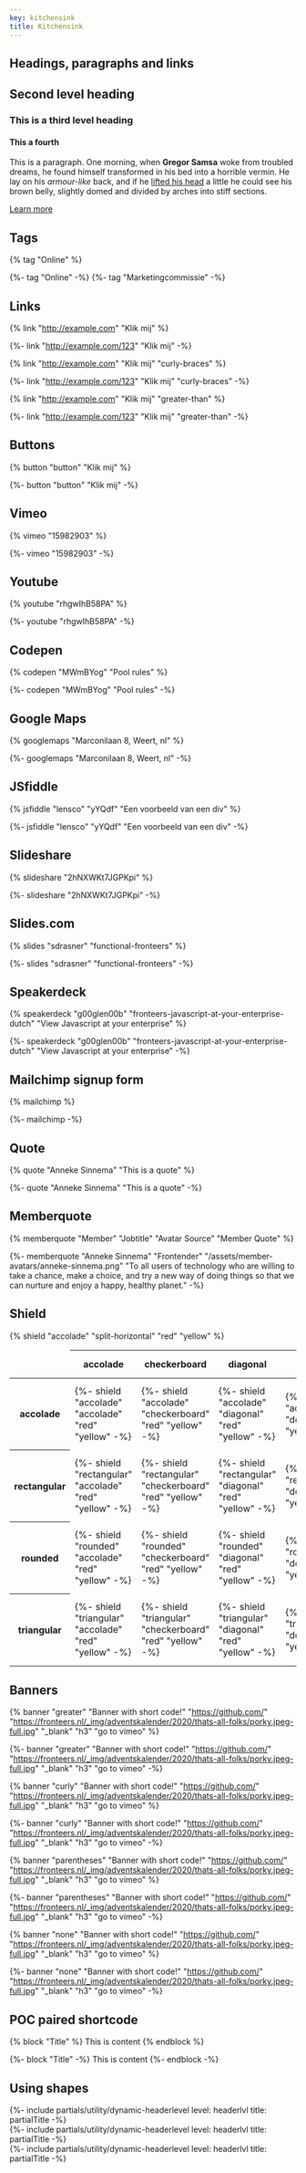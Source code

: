 ```yaml
---
key: kitchensink
title: Kitchensink
---
```


## Headings, paragraphs and links

## Second level heading

### This is a third level heading

#### This a fourth

This is a paragraph. One morning, when **Gregor Samsa** woke from troubled dreams, he found himself transformed in his bed into a horrible vermin. He lay on his _armour-like_ back, and if he [lifted his head](#) a little he could see his brown belly, slightly domed and divided by arches into stiff sections.

[Learn more](https://fronteers.nl)

## Tags

\{\% tag "Online" \%\}

{%- tag "Online" -%}
{%- tag "Marketingcommissie" -%}

## Links

\{\% link "http://example.com" "Klik mij" \%\}

{%- link "http://example.com/123" "Klik mij" -%}

\{\% link "http://example.com" "Klik mij" "curly-braces" \%\}

{%- link "http://example.com/123" "Klik mij" "curly-braces" -%}

\{\% link "http://example.com" "Klik mij" "greater-than" \%\}

{%- link "http://example.com/123" "Klik mij" "greater-than" -%}

## Buttons

\{\% button "button" "Klik mij" \%\}

{%- button "button" "Klik mij" -%}

## Vimeo

\{\% vimeo "15982903" \%\}

{%- vimeo "15982903" -%}

## Youtube

\{\% youtube "rhgwIhB58PA" \%\}

{%- youtube "rhgwIhB58PA" -%}

## Codepen

\{\% codepen "MWmBYog" "Pool rules" \%\}

{%- codepen "MWmBYog" "Pool rules" -%}

## Google Maps

\{\% googlemaps "Marconilaan 8, Weert, nl" \%\}

{%- googlemaps "Marconilaan 8, Weert, nl" -%}

## JSfiddle

\{\% jsfiddle "lensco" "yYQdf" "Een voorbeeld van een div" \%\}

{%- jsfiddle "lensco" "yYQdf" "Een voorbeeld van een div" -%}

## Slideshare

\{\% slideshare "2hNXWKt7JGPKpi" \%\}

{%- slideshare "2hNXWKt7JGPKpi" -%}

## Slides.com

\{\% slides "sdrasner" "functional-fronteers" \%\}

{%- slides "sdrasner" "functional-fronteers" -%}

## Speakerdeck

\{\% speakerdeck "g00glen00b" "fronteers-javascript-at-your-enterprise-dutch" "View Javascript at your enterprise" \%\}

{%- speakerdeck "g00glen00b" "fronteers-javascript-at-your-enterprise-dutch" "View Javascript at your enterprise" -%}

## Mailchimp signup form

\{\% mailchimp \%\}

{%- mailchimp -%}

## Quote

\{\% quote "Anneke Sinnema" "This is a quote" \%\}

{%- quote "Anneke Sinnema" "This is a quote" -%}

## Memberquote

\{\% memberquote "Member" "Jobtitle" "Avatar Source" "Member Quote" \%\}

{%- memberquote "Anneke Sinnema" "Frontender" "/assets/member-avatars/anneke-sinnema.png" "To all users of technology who are willing to take a chance, make a choice, and try a new way of doing things so that we can nurture and enjoy a happy, healthy planet." -%}

## Shield

\{\% shield "accolade" "split-horizontal" "red" "yellow" \%\}

<table>
  <thead>
    <tr>
      <td></td>
      <th scope="col" width="100">accolade</th>
      <th scope="col" width="100">checkerboard</th>
      <th scope="col" width="100">diagonal</th>
      <th scope="col" width="100">dot</th>
      <th scope="col" width="100">thunder</th>
      <th scope="col" width="100">split-horizontal</th>
      <th scope="col" width="100">stripe</th>
    </tr>
  </thead>
  <tbody>
    <tr>
      <th scope="row">accolade</th>
      <td>{%- shield "accolade" "accolade" "red" "yellow" -%}</td>
      <td>{%- shield "accolade" "checkerboard" "red" "yellow" -%}</td>
      <td>{%- shield "accolade" "diagonal" "red" "yellow" -%}</td>
      <td>{%- shield "accolade" "dot" "red" "yellow" -%}</td>
      <td>{%- shield "accolade" "thunder" "red" "yellow" -%}</td>
      <td>{%- shield "accolade" "split-horizontal" "red" "yellow" -%}</td>
      <td>{%- shield "accolade" "stripe" "red" "yellow" -%}</td>
    </tr>
    <tr>
      <th scope="row">rectangular</th>
      <td>{%- shield "rectangular" "accolade" "red" "yellow" -%}</td>
      <td>{%- shield "rectangular" "checkerboard" "red" "yellow" -%}</td>
      <td>{%- shield "rectangular" "diagonal" "red" "yellow" -%}</td>
      <td>{%- shield "rectangular" "dot" "red" "yellow" -%}</td>
      <td>{%- shield "rectangular" "thunder" "red" "yellow" -%}</td>
      <td>{%- shield "rectangular" "split-horizontal" "red" "yellow" -%}</td>
      <td>{%- shield "rectangular" "stripe" "red" "yellow" -%}</td>
    </tr>
    <tr>
      <th scope="row">rounded</th>
      <td>{%- shield "rounded" "accolade" "red" "yellow" -%}</td>
      <td>{%- shield "rounded" "checkerboard" "red" "yellow" -%}</td>
      <td>{%- shield "rounded" "diagonal" "red" "yellow" -%}</td>
      <td>{%- shield "rounded" "dot" "red" "yellow" -%}</td>
      <td>{%- shield "rounded" "thunder" "red" "yellow" -%}</td>
      <td>{%- shield "rounded" "split-horizontal" "red" "yellow" -%}</td>
      <td>{%- shield "rounded" "stripe" "red" "yellow" -%}</td>
    </tr>
    <tr>
      <th scope="row">triangular</th>
      <td>{%- shield "triangular" "accolade" "red" "yellow" -%}</td>
      <td>{%- shield "triangular" "checkerboard" "red" "yellow" -%}</td>
      <td>{%- shield "triangular" "diagonal" "red" "yellow" -%}</td>
      <td>{%- shield "triangular" "dot" "red" "yellow" -%}</td>
      <td>{%- shield "triangular" "thunder" "red" "yellow" -%}</td>
      <td>{%- shield "triangular" "split-horizontal" "red" "yellow" -%}</td>
      <td>{%- shield "triangular" "stripe" "red" "yellow" -%}</td>
    </tr>
  </tbody>
</table>

## Banners

\{\% banner "greater" "Banner with short code!" "https://github.com/" "https://fronteers.nl/_img/adventskalender/2020/thats-all-folks/porky.jpeg-full.jpg" "\_blank" "h3" "go to vimeo" %\}

{%- banner "greater" "Banner with short code!" "https://github.com/" "https://fronteers.nl/_img/adventskalender/2020/thats-all-folks/porky.jpeg-full.jpg" "_blank" "h3" "go to vimeo" -%}

\{\% banner "curly" "Banner with short code!" "https://github.com/" "https://fronteers.nl/_img/adventskalender/2020/thats-all-folks/porky.jpeg-full.jpg" "\_blank" "h3" "go to vimeo" %\}

{%- banner "curly" "Banner with short code!" "https://github.com/" "https://fronteers.nl/_img/adventskalender/2020/thats-all-folks/porky.jpeg-full.jpg" "_blank" "h3" "go to vimeo" -%}

\{\% banner "parentheses" "Banner with short code!" "https://github.com/" "https://fronteers.nl/_img/adventskalender/2020/thats-all-folks/porky.jpeg-full.jpg" "\_blank" "h3" "go to vimeo" %\}

{%- banner "parentheses" "Banner with short code!" "https://github.com/" "https://fronteers.nl/_img/adventskalender/2020/thats-all-folks/porky.jpeg-full.jpg" "_blank" "h3" "go to vimeo" -%}

\{\% banner "none" "Banner with short code!" "https://github.com/" "https://fronteers.nl/_img/adventskalender/2020/thats-all-folks/porky.jpeg-full.jpg" "\_blank" "h3" "go to vimeo" %\}

{%- banner "none" "Banner with short code!" "https://github.com/" "https://fronteers.nl/_img/adventskalender/2020/thats-all-folks/porky.jpeg-full.jpg" "_blank" "h3" "go to vimeo" -%}

## POC paired shortcode

\{\% block "Title" \%\}
This is content
\{\% endblock \%\}

{%- block "Title" -%}
This is content
{%- endblock -%}

## Using shapes

<section class="inner-wrapper">
    <div class="greater-than-bg">
        {%- include partials/utility/dynamic-headerlevel level: headerlvl title: partialTitle -%}
    </div>
    <div class="curly-braces-bg">
        {%- include partials/utility/dynamic-headerlevel level: headerlvl title: partialTitle -%}
    </div>
    <div class="parentheses-bg">
        {%- include partials/utility/dynamic-headerlevel level: headerlvl title: partialTitle -%}
    </div>
</section>
